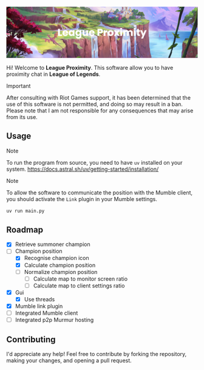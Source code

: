 ![Banner](assets/banner.png)

Hi! Welcome to **League Proximity**. This software allow you to have proximity chat in **League of Legends**.

> [!IMPORTANT]
> After consulting with Riot Games support, it has been determined that the use of this software is not permitted, and doing so may result in a ban. Please note that I am not responsible for any consequences that may arise from its use.

## Usage

> [!NOTE]
> To run the program from source, you need to have `uv` installed on your system.
> https://docs.astral.sh/uv/getting-started/installation/

> [!NOTE]
> To allow the software to communicate the position with the Mumble client, you should activate the `Link` plugin in your Mumble settings.

```bash
uv run main.py
```

## Roadmap

- [x] Retrieve summoner champion
- [ ] Champion position
    - [x] Recognise champion icon
    - [x] Calculate champion position 
    - [ ] Normalize champion position
        - [ ] Calculate map to monitor screen ratio
        - [ ] Calculate map to client settings ratio
- [x] Gui
    - [x] Use threads
- [x] Mumble link plugin
- [ ] Integrated Mumble client
- [ ] Integrated p2p Murmur hosting

## Contributing

I'd appreciate any help! Feel free to contribute by forking the repository, making your changes, and opening a pull request.
